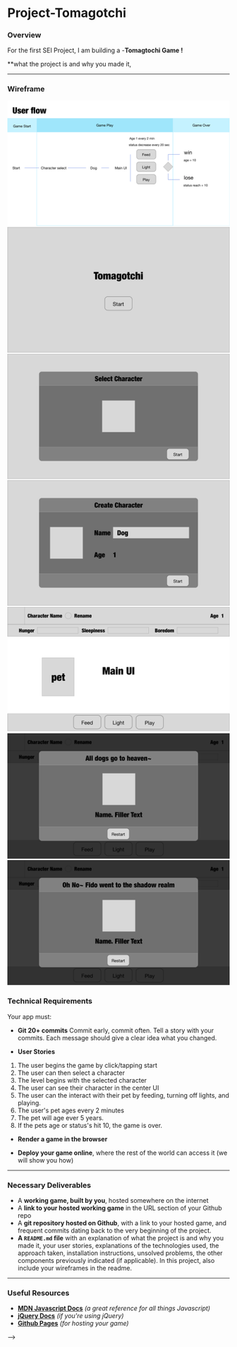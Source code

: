 # Project-Tomagotchi


### Overview

For the first SEI Project, I am building a -**Tomagtochi Game !**

 **what the project is and why you made it,

<!-- Let's start out with something fun—**a game!**

Everyone will get a chance to **be creative**, and work through some really **tough programming challenges** – since you've already gotten your feet wet with a few small apps, it's up to you to come up with a fun and interesting game to build.

**You will be working individually for this project**, but we'll be guiding you along the process and helping as you go. Show us what you've got! -->


---
### Wireframe
![UserFlow](/Images/User_Flow.png)
![Start](/Images/Wireframe_TomagotchiStart.png)
![CharacterSelect](/Images/Wireframe_TomagotchiCharacterSelect.png)
![CharacterEdit](/Images/Wireframe_TomagotchiCharacterEdit.png)
![Game](/Images/Wireframe_TomagotchiGame.png)
![GameWin](/Images/Wireframe_TomagotchiGameWin.png)
![GameLose](/Images/Wireframe_TomagotchiGameLose.png)

### Technical Requirements

Your app must:
<!-- * **HAVE ITS OWN REPO, under your github account. NOT A FORK.** -->
* **Git 20+ commits** Commit early, commit often. Tell a story with your commits. Each message should give a clear idea what you changed.
<!-- * **Include Wireframes and User Stories in the README** -->

<!-- To do
1. create overview of Project -->
<!-- 2. create wireframe of design -->
<!-- 3. create user stories based on Specifications -->
<!-- 4. create components based on user Stories -->
<!-- 5. test and iterate
6. add in bonus features -->
<!-- * **Wireframe:** - Basically draw out what your game will look like—very different way it could look. You can use paper or any wireframe tool you find online. -->

* **User Stories**
1.  The user begins the game by click/tapping start
    <!-- * Player starts at initial loading screen -->
    <!-- * initial screen should have title of game & start button-->
    <!-- * Create start button in center of container -->
    <!-- * Create title above the start button -->
2.  The user can then select a character
    <!-- * Create a modal for character selection -->
    <!-- * Create a user icon for character -->
    <!-- * Create a Class (JS Class, look at your notes if your forget) for your tomagotchi -->
    <!-- * When user select character, they see user icon, player name, player age, and next button -->
    <!-- * The character starts at age 1 -->
    <!-- * The character starts with a default random name -->
    <!-- * Add the ability to name your pet. -->
    <!-- * Next takes you to main Game. -->
3.  The level begins with the selected character
    <!-- * Create Header that display the following metrics for your pet:
      * Name
      * User Icon
      * Age
      * Hunger (1-10 scale)
      * Sleepiness (1-10 scale)
      * Boredom (1-10 scale) -->
    <!-- * Next takes you to main Game. -->
4.  The user can see their character in the center UI
    <!-- * Animate your pet across the screen while it's alive. -->
5.  The user can the interact with their pet by feeding, turning off lights, and playing.
    <!-- * Add buttons to the screen to feed your pet, turn off the lights, and play with your pet.
    * Increase your pet's Hunger, Sleepiness, and Bored metrics on an interval of your choosing. -->
    <!-- * Feed subtracts 1 from hunger scale. -->
    <!-- * lights subtracts 1 Sleepiness scale. -->
    <!-- * play subtracts 1 Boredom scale. -->
5.  The user's pet ages every 2 minutes
    <!-- * Increase your pet's age every 2 minutes -->
6.  The pet will age ever 5 years.
    <!-- * Morph your pet at certain ages. -->
6.  If the pets age or status's hit 10, the game is over.
    <!-- * You lose if your pet should die if Hunger, Boredom, or Sleepiness hits 10. -->
    <!-- * You win if age 10. -->


* **Render a game in the browser**
<!-- * **Include separate HTML / CSS / JavaScript files** -->
<!-- * Stick with **KISS (Keep It Simple Stupid)** and **DRY (Don't Repeat Yourself)** principles -->
<!-- * Use **JavaScript or jQuery** for **DOM manipulation** -->
* **Deploy your game online**, where the rest of the world can access it (we will show you how)
<!-- * Use **semantic markup** for HTML and CSS (adhere to best practices) -->
<!-- * Be reasonably complex -->

---

### Necessary Deliverables

<!-- * A working MVP (minium viable product) what is the absolute bare minimum functionality for you game, do not make it more complex until you've completed your MVP. -->
* A **working game, built by you**, hosted somewhere on the internet
* A **link to your hosted working game** in the URL section of your Github repo
* A **git repository hosted on Github**, with a link to your hosted game, and frequent commits dating back to the very beginning of the project.
* **A ``README.md`` file** with an explanation of what the project is and why you made it, your user stories, explanations of the technologies used, the approach taken, installation instructions, unsolved problems, the other components previously indicated (if applicable).  In this project, also include your wireframes in the readme.

---

### Useful Resources

* **[MDN Javascript Docs](https://developer.mozilla.org/en-US/docs/Web/JavaScript)** _(a great reference for all things  Javascript)_
* **[jQuery Docs](http://api.jquery.com)** _(if you're using jQuery)_
* **[Github Pages](https://pages.github.com)** _(for hosting your game)_



<!-- ### Project Feedback + Evaluation

* __Project Workflow__: Did you complete the user stories, wireframes, task tracking, and/or ERDs, as specified above? Did you use source control as expected for the phase of the program you’re in (detailed above)?

* __Technical Requirements__: Did you deliver a project that met all the technical requirements? Given what the class has covered so far, did you build something that was reasonably complex?

* __Creativity__: Did you add a personal spin or creative element into your project submission? Did you deliver something of value to the end user?

* __Code Quality__: Did you follow code style guidance and best practices covered in class, such as spacing, modularity, and semantic naming? Did you comment your code as your instructors have in class?

* __Deployment__: Did you deploy your application to a public url using GitHub Pages?

* __Total__: Your instructors will give you a total score on your project between:

    Score | Expectations
    ----- | ------------
    **0** | _Incomplete._
    **1** | _Does not meet expectations._
    **2** | _Meets expectations, good job!_
    **3** | _Exceeds expectations, great job!_

This will serve as a helpful overall gauge of whether you met the project goals, but __the more important scores are the individual ones__ above, which can help you identify where to focus your efforts for the next project!

---

### Suggested Ways to Get Started -->
<!--
* **Break the project down into different components** (data, presentation, views, style, DOM manipulation) and brainstorm each component individually. Use whiteboards!
* **Use your Development Tools** (console.log, element inspector, alert statements, etc) to debug and solve problems
* During the day, work through problems in class & **ask questions when you need to!** We're here to help prevent you from burning through your time with wild goose chases. Add relevant code to your game each night too, instead of, you know... _procrastinating_.
* **Commit early, commit often.** Don’t be afraid to break something because you can always go back in time to a previous version. There should be _at least_ a couple dozen commits.
* **Consult documentation resources** (MDN, jQuery, etc.) at home to better understand what you’ll be getting into.
* **Plan to write code that you know you will have to remove later.** Create temporary elements (buttons, links, etc) that trigger events if real data is not available. For example, if you’re trying to figure out how to change some text when the game is over but you haven’t solved the win/lose game logic, you can create a button to simulate that until then.

---

### Specifications


<!-- * make a commit after you finish each one of the following -->
<!-- * Create a Class (JS Class, look at your notes if your forget) for your tomagotchi
* Instatiate(create) your Tomagotchi
* Display a character of your choice on the screen to represent your pet
* Display the following metrics for your pet:
 * Hunger (1-10 scale)
 * Sleepiness (1-10 scale)
 * Boredom (1-10 scale)
 * Age
* Add buttons to the screen to feed your pet, turn off the lights, and play with your pet.
* Add the ability to name your pet.
* Style the page.
* Increase your pet's age every x minutes
* Increase your pet's Hunger, Sleepiness, and Bored metrics on an interval of your choosing.
* You pet should die if Hunger, Boredom, or Sleepiness hits 10.
* Morph your pet at certain ages.
* Animate your pet across the screen while it's alive.

### Extras
* Have your tomagotchi give birth to baby tomagotchi...
* ...with special powers (extend the class)!
* Add an `excercise()` method to your tomagotchi, that affects certain properties
* Add anything you can think of... use your imagination! --> -->
